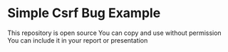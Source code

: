 # Simple Csrf Bug Example

This repository is open source
You can copy and use without permission
You can include it in your report or presentation
